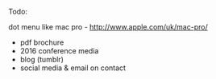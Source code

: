 

Todo:

dot menu like mac pro - http://www.apple.com/uk/mac-pro/

* pdf brochure
* 2016 conference media
* blog (tumblr)
* social media & email on contact
